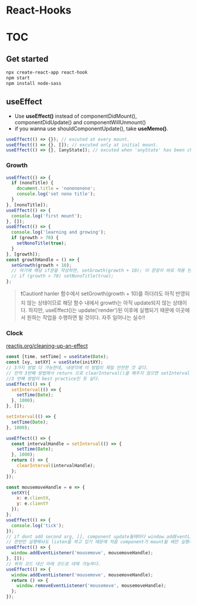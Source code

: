 # React-Hooks

# TOC

## Get started

```sh
npx create-react-app react-hook
npm start
npm install node-sass
```

## useEffect

- Use <b>useEffect()</b> instead of componentDidMount(), componentDidUpdate() and componentWillUnmount()
- if you wanna use shouldComponentUpdate(), take <b>useMemo()</b>.

```javascript
useEffect(() => {}); // excuted at every mount.
useEffect(() => {}, []); // excuted only at initial mount.
useEffect(() => {}, [anyState]); // excuted when 'anyState' has been changed.
```

### Growth

```javascript
useEffect(() => {
  if (nonoTitle) {
    document.title = 'nonononono';
    console.log('set nono title');
  }
}, [nonoTitle]);
useEffect(() => {
  console.log('first mount');
}, []);
useEffect(() => {
  console.log('learning and growing');
  if (growth > 70) {
    setNonoTitle(true);
  }
}, [growth]);
const growthHandle = () => {
  setGrowth(growth + 10);
  // 여기에 해당 if문을 작성하면, setGrowth(growth + 10); 이 문장이 바로 적용 안된 상태에서 growth를 판별하기 때문에 원하는 결과를 얻을 수 없다.
  // if (growth > 70) setNonoTitle(true);
};
```

> ❗️️Caution❗️ hanler 함수에서 setGrowth(growth + 10)를 하더라도 아직 반영되지 않는 상태이므로 해당 함수 내에서 growth는 아직 update되지 않는 상태이다. 하지만, useEffect()는 update('render')된 이후에 실행되기 때문에 이곳에서 원하는 작업을 수행하면 될 것이다. 자주 일어나는 실수!!

### Clock

[reactjs.org/cleaning-up-an-effect](https://reactjs.org/docs/hooks-reference.html#cleaning-up-an-effect)

```javascript
const [time, setTime] = useState(Date);
const [xy, setXY] = useState(initXY);
// 3가지 방법 다 가능한데, 내생각에 이 방법이 제일 안전한 것 같다.
// 만약 3번째 방법에서 return 으로 clearInterval()을 해주지 않으면 setInterval API가 굉장히 많이 호출되는 문제가 생긴다.
//3 번째 방법이 best practice인 듯 싶다.
useEffect(() => {
  setInterval(() => {
    setTime(Date);
  }, 1000);
}, []);

setInterval(() => {
  setTime(Date);
}, 1000);

useEffect(() => {
  const intervalHandle = setInterval(() => {
    setTime(Date);
  }, 1000);
  return () => {
    clearInterval(intervalHandle);
  };
});

const mousemoveHandle = e => {
  setXY({
    x: e.clientX,
    y: e.clientY
  });
};
useEffect(() => {
  console.log('tick');
});
// if dont add second arg, [], component update될때마다 window.addEventListener()를 새로 실행시켜서 굉장히 많이 실행된다.
// 한번만 실행해놔도 listen을 하고 있기 때문에 처음 component가 mount될 때만 실행시켜 줘야 한다.
useEffect(() => {
  window.addEventListener('mousemove', mousemoveHandle);
}, []);
// 위의 코드 대신 아래 코드로 대체 가능하다.
useEffect(() => {
  window.addEventListener('mousemove', mousemoveHandle);
  return () => {
    window.removeEventListener('mousemove', mousemoveHandle);
  };
});
```
